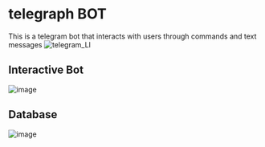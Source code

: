 # telegraph BOT
 
 This is a telegram bot that interacts with users through commands and text messages
![telegram_LI](https://user-images.githubusercontent.com/65861136/124645556-4216ff80-de9c-11eb-9ae5-7f56edb46724.jpg)

## Interactive Bot
![image](https://user-images.githubusercontent.com/65861136/124839103-d6628e80-df90-11eb-96fb-8a03affa5e76.png)

## Database
![image](https://user-images.githubusercontent.com/65861136/124839235-14f84900-df91-11eb-81c4-85a54652e014.png)

